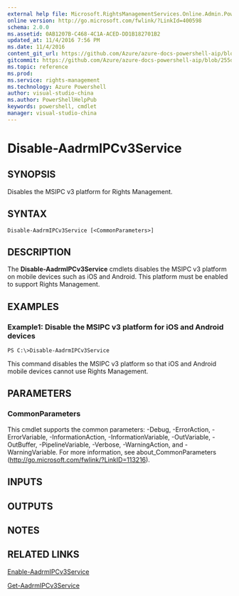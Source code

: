 ```yaml
---
external help file: Microsoft.RightsManagementServices.Online.Admin.PowerShell.dll-Help.xml
online version: http://go.microsoft.com/fwlink/?LinkId=400598
schema: 2.0.0
ms.assetid: 0AB1207B-C468-4C1A-ACED-DD1B182701B2
updated_at: 11/4/2016 7:56 PM
ms.date: 11/4/2016
content_git_url: https://github.com/Azure/azure-docs-powershell-aip/blob/live/Azure%20Information%20Protection/AADRM/vlatest/Disable-AadrmIPCv3Service.md
gitcommit: https://github.com/Azure/azure-docs-powershell-aip/blob/255ddad98222233495954a5753e4e2da2f26bc6d/Azure%20Information%20Protection/AADRM/vlatest/Disable-AadrmIPCv3Service.md
ms.topic: reference
ms.prod: 
ms.service: rights-management
ms.technology: Azure Powershell
author: visual-studio-china
ms.author: PowerShellHelpPub
keywords: powershell, cmdlet
manager: visual-studio-china
---
```


# Disable-AadrmIPCv3Service

## SYNOPSIS
Disables the MSIPC v3 platform for Rights Management.

## SYNTAX

```
Disable-AadrmIPCv3Service [<CommonParameters>]
```

## DESCRIPTION
The **Disable-AadrmIPCv3Service** cmdlets disables the MSIPC v3 platform on mobile devices such as iOS and Android.
This platform must be enabled to support Rights Management.

## EXAMPLES

### Example1: Disable the MSIPC v3 platform for iOS and Android devices
```
PS C:\>Disable-AadrmIPCv3Service
```

This command disables the MSIPC v3 platform so that iOS and Android mobile devices cannot use Rights Management.

## PARAMETERS

### CommonParameters
This cmdlet supports the common parameters: -Debug, -ErrorAction, -ErrorVariable, -InformationAction, -InformationVariable, -OutVariable, -OutBuffer, -PipelineVariable, -Verbose, -WarningAction, and -WarningVariable. For more information, see about_CommonParameters (http://go.microsoft.com/fwlink/?LinkID=113216).

## INPUTS

## OUTPUTS

## NOTES

## RELATED LINKS

[Enable-AadrmIPCv3Service](xref:AADRM/vlatest/Enable-AadrmIPCv3Service.md)

[Get-AadrmIPCv3Service](xref:AADRM/vlatest/Get-AadrmIPCv3Service.md)
